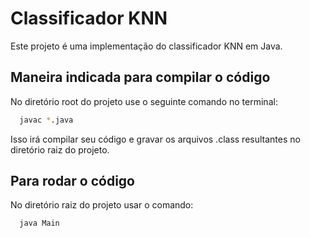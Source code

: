 # Classificador KNN

Este projeto é uma implementação do classificador KNN em Java.

## Maneira indicada para compilar o código

No diretório root do projeto use o seguinte comando no terminal:

```bash
  javac *.java
```

Isso irá compilar seu código e gravar os arquivos .class resultantes no diretório raiz do projeto.

## Para rodar o código

No diretório raiz do projeto usar o comando:

```bash
  java Main
```
